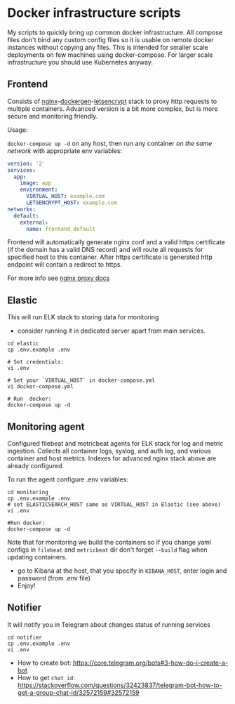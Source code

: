 # Docker infrastructure scripts

My scripts to quickly bring up common docker infrastructure. All compose files don't bind any custom config files so it is usable on 
remote docker instances without copying any files. This is intended for smaller scale deployments on few machines using docker-compose.
For larger scale infrastructure you should use Kubernetes anyway.

## Frontend

Consists of [nginx](https://github.com/jwilder/nginx-proxy)-[dockergen](https://github.com/jwilder/docker-gen)-[letsencrypt](https://github.com/JrCs/docker-letsencrypt-nginx-proxy-companion) 
stack to proxy http requests to multiple containers. Advanced version is a bit more complex, but is more secure and monitoring friendly.

Usage:

`docker-compose up -d` on any host, then run any container *on the same network* with appropriate env variables:

```yaml
version: '2'
services:
  app:
    image: app
    environment:
      VIRTUAL_HOST: example.com
      LETSENCRYPT_HOST: example.com
networks:
  default:
    external:
      name: frontend_default
```

Frontend will automatically generate nginx conf and a valid https certificate (if the domain has a valid DNS record) and will 
route all requests for specified host to this container. After https certificate is generated http endpoint will contain a redirect to https.

For more info see [nginx proxy docs](https://github.com/jwilder/nginx-proxy)

## Elastic

This will run ELK stack to storing data for monitoring

- consider running it in dedicated server apart from main services.

```
cd elastic
cp .env.example .env

# Set credentials:
vi .env

# Set your `VIRTUAL_HOST` in docker-compose.yml 
vi docker-compose.yml

# Run  docker:
docker-compose up -d
```


## Monitoring agent

Configured filebeat and metricbeat agents for ELK stack for log and metric ingestion. Collects all container logs, syslog, and auth log, 
and various container and host metrics. Indexes for advanced nginx stack above are already configured.

To run the agent configure .env variables:

```
cd monitoring
cp .env.example .env
# set ELASTICSEARCH_HOST same as VIRTUAL_HOST in Elastic (see above)
vi .env

#Run docker:
docker-compose up -d
```

Note that for monitoring we build the containers so if you change yaml configs in `filebeat` 
and `metricbeat` dir don't forget `--build` flag when updating containers.

- go to Kibana at the host, that you specify in `KIBANA_HOST`, enter login and password (from .env file)
- Enjoy! 


## Notifier

It will notify you in Telegram about changes status of running services

```
cd notifier
cp .env.example .env
vi .env
```
- How to create bot: https://core.telegram.org/bots#3-how-do-i-create-a-bot
- How to get `chat_id`: https://stackoverflow.com/questions/32423837/telegram-bot-how-to-get-a-group-chat-id/32572159#32572159

